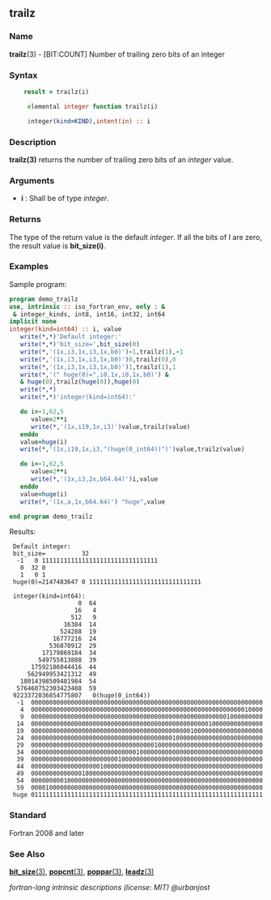## trailz

### **Name**

**trailz**(3) - \[BIT:COUNT\] Number of trailing zero bits of an integer

### **Syntax**
```fortran
    result = trailz(i)
```
```fortran
     elemental integer function trailz(i)

     integer(kind=KIND),intent(in) :: i
```
### **Description**

**trailz(3)** returns the number of trailing zero bits of an _integer_ value.

### **Arguments**

- **i**
  : Shall be of type _integer_.

### **Returns**

The type of the return value is the default _integer_. If all the bits of
I are zero, the result value is **bit_size(i)**.

### **Examples**

Sample program:

```fortran
program demo_trailz
use, intrinsic :: iso_fortran_env, only : &
 & integer_kinds, int8, int16, int32, int64
implicit none
integer(kind=int64) :: i, value
   write(*,*)'Default integer:'
   write(*,*)'bit_size=',bit_size(0)
   write(*,'(1x,i3,1x,i3,1x,b0)')-1,trailz(1),-1
   write(*,'(1x,i3,1x,i3,1x,b0)')0,trailz(0),0
   write(*,'(1x,i3,1x,i3,1x,b0)')1,trailz(1),1
   write(*,'(" huge(0)=",i0,1x,i0,1x,b0)') &
   & huge(0),trailz(huge(0)),huge(0)
   write(*,*)
   write(*,*)'integer(kind=int64):'

   do i=-1,62,5
      value=2**i
      write(*,'(1x,i19,1x,i3)')value,trailz(value)
   enddo
   value=huge(i)
   write(*,'(1x,i19,1x,i3,"(huge(0_int64))")')value,trailz(value)

   do i=-1,62,5
      value=2**i
      write(*,'(1x,i3,2x,b64.64)')i,value
   enddo
   value=huge(i)
   write(*,'(1x,a,1x,b64.64)') "huge",value

end program demo_trailz
```

Results:

```
 Default integer:
 bit_size=          32
  -1   0 11111111111111111111111111111111
   0  32 0
   1   0 1
 huge(0)=2147483647 0 1111111111111111111111111111111

 integer(kind=int64):
                   0  64
                  16   4
                 512   9
               16384  14
              524288  19
            16777216  24
           536870912  29
         17179869184  34
        549755813888  39
      17592186044416  44
     562949953421312  49
   18014398509481984  54
  576460752303423488  59
 9223372036854775807   0(huge(0_int64))
  -1  0000000000000000000000000000000000000000000000000000000000000000
   4  0000000000000000000000000000000000000000000000000000000000010000
   9  0000000000000000000000000000000000000000000000000000001000000000
  14  0000000000000000000000000000000000000000000000000100000000000000
  19  0000000000000000000000000000000000000000000010000000000000000000
  24  0000000000000000000000000000000000000001000000000000000000000000
  29  0000000000000000000000000000000000100000000000000000000000000000
  34  0000000000000000000000000000010000000000000000000000000000000000
  39  0000000000000000000000001000000000000000000000000000000000000000
  44  0000000000000000000100000000000000000000000000000000000000000000
  49  0000000000000010000000000000000000000000000000000000000000000000
  54  0000000001000000000000000000000000000000000000000000000000000000
  59  0000100000000000000000000000000000000000000000000000000000000000
 huge 0111111111111111111111111111111111111111111111111111111111111111
```

### **Standard**

Fortran 2008 and later

### **See Also**

[**bit_size**(3)](#bit_size),
[**popcnt**(3)](#popcnt),
[**poppar**(3)](#poppar),
[**leadz**(3)](#leadz)

 _fortran-lang intrinsic descriptions (license: MIT) \@urbanjost_
